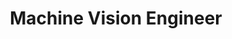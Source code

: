 ---
layout: content

number: 1
company: "UCSF Proctor Foundation"
period: "May, 2015 - present"
supervisor: Dr. Travis Porco
title: "Machine Vision Engineer "
location: "San Francisco, CA"
description: "Worked on a grant funded project to detect Trachoma. I investigated and developed machine learning algorithms to classify images of eyelids. I worked with the PI to define the direction of the project and was the principal developer of the grading application."
---